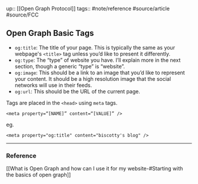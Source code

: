 up:: [[Open Graph Protocol]]
tags:: #note/reference #source/article #source/FCC 

## Open Graph Basic Tags

- `og:title`: The title of your page. This is typically the same as your webpage's `<title>` tag unless you’d like to present it differently.
- `og:type`: The “type” of website you have. I’ll explain more in the next section, though a generic “type” is “website”.
- `og:image`: This should be a link to an image that you’d like to represent your content. It should be a high resolution image that the social networks will use in their feeds.
- `og:url`: This should be the URL of the current page.

Tags are placed in the `<head>` using `meta` tags.

```
<meta property=“[NAME]” content=“[VALUE]” />
```

eg.

```
<meta property="og:title" content="biscotty's blog" />
```

---
### Reference

[[What is Open Graph and how can I use it for my website-#Starting with the basics of open graph]]